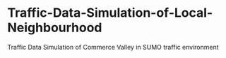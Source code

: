# Traffic-Data-Simulation-of-Local-Neighbourhood
Traffic Data Simulation of Commerce Valley in SUMO traffic environment
